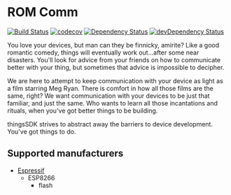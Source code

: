 # ROM Comm

[![Build Status](https://travis-ci.org/thingsSDK/rom-comm.svg?branch=master)](https://travis-ci.org/thingsSDK/rom-comm)
[![codecov](https://codecov.io/gh/thingsSDK/rom-comm/branch/master/graph/badge.svg)](https://codecov.io/gh/thingsSDK/rom-comm)
[![Dependency Status](https://david-dm.org/thingssdk/rom-comm.svg)](https://david-dm.org/thingssdk/rom-comm)
[![devDependency Status](https://david-dm.org/thingssdk/rom-comm/dev-status.svg)](https://david-dm.org/thingssdk/rom-comm#info=devDependencies)


You love your devices, but man can they be finnicky, amirite? Like a good romantic comedy, things will eventually work out...after some
near disasters. You'll look for advice from your friends on how to communicate better with your thing, but sometimes that advice is
impossible to decipher.

We are here to attempt to keep communication with your device as light as a film starring Meg Ryan. There is comfort in how all those
films are the same, right? We want communication with your devices to be just that familiar, and just the same. Who wants to learn all those
incantations and rituals, when you've got better things to be building.

thingsSDK strives to abstract away the barriers to device development. You've got things to do.

## Supported manufacturers

* [Espressif](http://espressif.com)
  * ESP8266
    * flash
